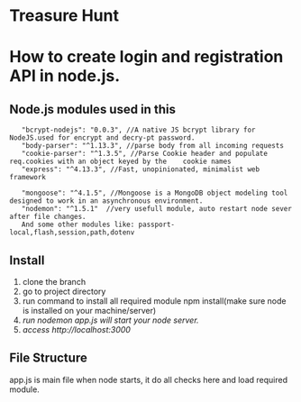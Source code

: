 # Treasure Hunt
# How to create login and registration API in node.js.

## Node.js modules used in this
       "bcrypt-nodejs": "0.0.3", //A native JS bcrypt library for NodeJS.used for encrypt and decry-pt password.
       "body-parser": "^1.13.3", //parse body from all incoming requests
       "cookie-parser": "^1.3.5", //Parse Cookie header and populate req.cookies with an object keyed by the    cookie names
       "express": "^4.13.3", //Fast, unopinionated, minimalist web framework
   
       "mongoose": "^4.1.5", //Mongoose is a MongoDB object modeling tool designed to work in an asynchronous environment.
       "nodemon": "^1.5.1"  //very usefull module, auto restart node sever after file changes.
       And some other modules like: passport-local,flash,session,path,dotenv

## Install
1. clone the branch
2. go to project directory
3. run command to install all required module npm install(make sure node is installed on your machine/server)
4. *run nodemon app.js will start your node server.*
5. *access http://localhost:3000*

## File Structure

app.js is main file when node starts, it do all checks here and load required module. 

